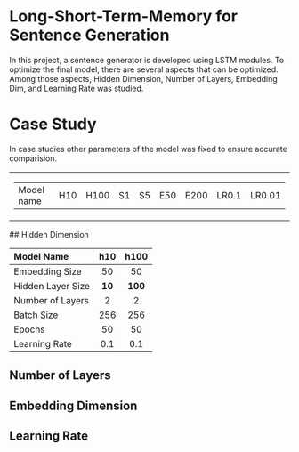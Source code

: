 # Long-Short-Term-Memory for Sentence Generation

In this project, a sentence generator is developed using LSTM modules. To optimize the final model, there are several aspects that can be optimized. Among those aspects, Hidden Dimension, Number of Layers, Embedding Dim, and Learning Rate was studied.

# Case Study
In case studies other parameters of the model was fixed to ensure accurate comparision.
<table>
  <tr>
    <td>
      <table>
        <tr>
          <td> Model name </td>
          <td> H10 </td>
          <td> H100 </td>
          <td> S1</td>
          <td> S5 </td>
          <td> E50 </td>
          <td> E200 </td>
          <td> LR0.1 </td>
          <td> LR0.01 </td>
        </tr>
      </table>
  </tr>
 </table>
## Hidden Dimension

|Model Name| h10 | h100|
|:---------|:---:|:---:|
|Embedding Size|50|50|
|Hidden Layer Size|**10**|**100**|
|Number of Layers|2|2|
|Batch Size|256|256|
|Epochs|50|50|
|Learning Rate|0.1|0.1|

## Number of Layers

## Embedding Dimension

## Learning Rate
